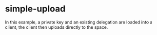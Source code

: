 # simple-upload

In this example, a private key and an existing delegation are loaded into a client, the client then uploads directly to the space.
